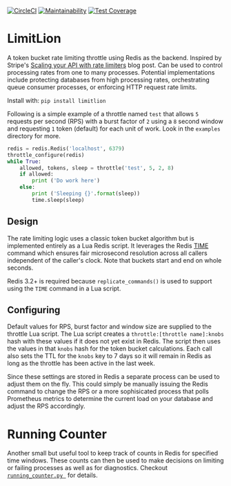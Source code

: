 
[![CircleCI](https://circleci.com/gh/closeio/limitlion.svg?style=svg)](https://circleci.com/gh/closeio/limitlion)
[![Maintainability](https://api.codeclimate.com/v1/badges/defea1a895913b923112/maintainability)](https://codeclimate.com/github/closeio/limitlion/maintainability)
[![Test Coverage](https://api.codeclimate.com/v1/badges/defea1a895913b923112/test_coverage)](https://codeclimate.com/github/closeio/limitlion/test_coverage)
# LimitLion

A token bucket rate limiting throttle using Redis as the backend. Inspired by
Stripe's [Scaling your API with rate limiters](https://stripe.com/blog/rate-limiters)
blog post.  Can be used to control processing rates from one to many processes.
Potential implementations include protecting databases from high processing rates,
orchestrating queue consumer processes, or enforcing HTTP request rate limits.

Install with: `pip install limitlion`

Following is a simple example of a throttle named `test` that allows `5` requests per second (RPS) with
a burst factor of `2` using a `8` second window and requesting `1` token (default)
for each unit of work.  Look in the `examples` directory for more.

```py
redis = redis.Redis('localhost', 6379)
throttle_configure(redis)
while True:
    allowed, tokens, sleep = throttle('test', 5, 2, 8)
    if allowed:
        print ('Do work here')
    else:
        print ('Sleeping {}'.format(sleep))
        time.sleep(sleep)
```

## Design
The rate limiting logic uses a classic token bucket algorithm but is implemented
entirely as a Lua Redis script.  It leverages the Redis [TIME](https://redis.io/commands/time)
command which ensures fair microsecond resolution across all callers independent
of the caller's clock.  Note that buckets start and end on whole seconds.

Redis 3.2+ is required because `replicate_commands()` is used to support using
the `TIME` command in a Lua script.

## Configuring
Default values for RPS, burst factor and window size are supplied to the throttle
Lua script.  The Lua script creates a `throttle:[throttle name]:knobs` hash with
these values if it does not yet exist in Redis.  The script then uses the values
in that `knobs` hash for the token bucket calculations.  Each call also sets the
TTL for the `knobs` key to 7 days so it will remain in Redis as long as the
throttle has been active in the last week.

Since these settings are stored in Redis a separate process can be used to adjust
them on the fly.  This could simply be manually issuing the Redis command to
change the RPS or a more sophisicated process that polls Prometheus metrics to
determine the current load on your database and adjust the RPS accordingly.

# Running Counter
Another small but useful tool to keep track of counts in Redis for specified
time windows. These counts can then be used to make decisions on limiting or
 failing processes as well as for diagnostics. Checkout [`running_counter.py
`](limitlion/running_counter.py) for details.